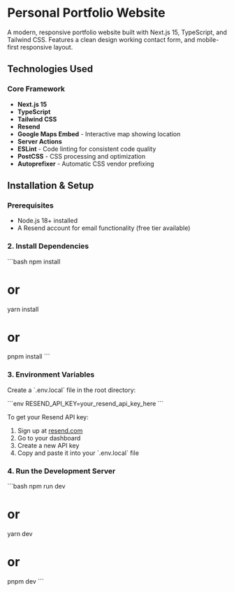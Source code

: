 # Personal Portfolio Website

A modern, responsive portfolio website built with Next.js 15, TypeScript, and Tailwind CSS. Features a clean design working contact form, and mobile-first responsive layout.

## Technologies Used

### Core Framework

- **Next.js 15**
- **TypeScript**
- **Tailwind CSS**
- **Resend**
- **Google Maps Embed** - Interactive map showing location
- **Server Actions**
- **ESLint** - Code linting for consistent code quality
- **PostCSS** - CSS processing and optimization
- **Autoprefixer** - Automatic CSS vendor prefixing

## Installation & Setup

### Prerequisites

- Node.js 18+ installed
- A Resend account for email functionality (free tier available)

### 2. Install Dependencies

\`\`\`bash
npm install

# or

yarn install

# or

pnpm install
\`\`\`

### 3. Environment Variables

Create a \`.env.local\` file in the root directory:

\`\`\`env
RESEND_API_KEY=your_resend_api_key_here
\`\`\`

To get your Resend API key:

1. Sign up at [resend.com](https://resend.com)
2. Go to your dashboard
3. Create a new API key
4. Copy and paste it into your \`.env.local\` file

### 4. Run the Development Server

\`\`\`bash
npm run dev

# or

yarn dev

# or

pnpm dev
\`\`\`
